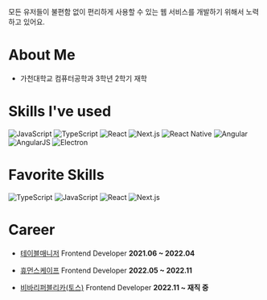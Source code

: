 모든 유저들이 불편함 없이 편리하게 사용할 수 있는 웹 서비스를 개발하기 위해서 노력하고 있어요.

# About Me

- 가천대학교 컴퓨터공학과 3학년 2학기 재학

# Skills I've used
<div>
  <img alt="JavaScript" src ="https://img.shields.io/badge/JavaScript-F7DF1E.svg?&style=for-the-badge&logo=JavaScript&logoColor=white"/>
  <img alt="TypeScript" src ="https://img.shields.io/badge/TypeScript-3178C6.svg?&style=for-the-badge&logo=TypeScript&logoColor=white"/>
  <img alt="React" src ="https://img.shields.io/badge/React-61DAFB.svg?&style=for-the-badge&logo=React&logoColor=white"/>
  <img alt="Next.js" src ="https://img.shields.io/badge/Next.js-000000.svg?&style=for-the-badge&logo=Next.js&logoColor=white"/>
  <img alt="React Native" src="https://img.shields.io/badge/React_Native-20232A?style=for-the-badge&logo=react&logoColor=61DAFB" />
  <img alt="Angular" src ="https://img.shields.io/badge/Angular-DD0031.svg?&style=for-the-badge&logo=Angular&logoColor=white"/>
  <img alt="AngularJS" src ="https://img.shields.io/badge/AngularJS-E23237.svg?&style=for-the-badge&logo=AngularJS&logoColor=white"/>
  <img alt="Electron" src ="https://img.shields.io/badge/Electron-47848F.svg?&style=for-the-badge&logo=Electron&logoColor=white"/>
</div>

# Favorite Skills
<div>
  <img alt="TypeScript" src ="https://img.shields.io/badge/TypeScript-3178C6.svg?&style=for-the-badge&logo=TypeScript&logoColor=white"/>
  <img alt="JavaScript" src ="https://img.shields.io/badge/JavaScript-F7DF1E.svg?&style=for-the-badge&logo=JavaScript&logoColor=white"/>
  <img alt="React" src ="https://img.shields.io/badge/React-61DAFB.svg?&style=for-the-badge&logo=React&logoColor=white"/>
  <img alt="Next.js" src ="https://img.shields.io/badge/Next.js-000000.svg?&style=for-the-badge&logo=Next.js&logoColor=white"/>
</div>

# Career

- [테이블매니저](http://www.tablemanager.io/) Frontend Developer **2021.06 ~ 2022.04**

- [휴먼스케이프](https://humanscape.io) Frontend Developer **2022.05 ~ 2022.11**

- [비바리퍼블리카(토스)](https://toss.im/) Frontend Developer **2022.11 ~ 재직 중**
